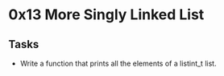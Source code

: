 # 0x13 More Singly Linked List

## Tasks
* Write a function that prints all the elements of a listint_t list.
